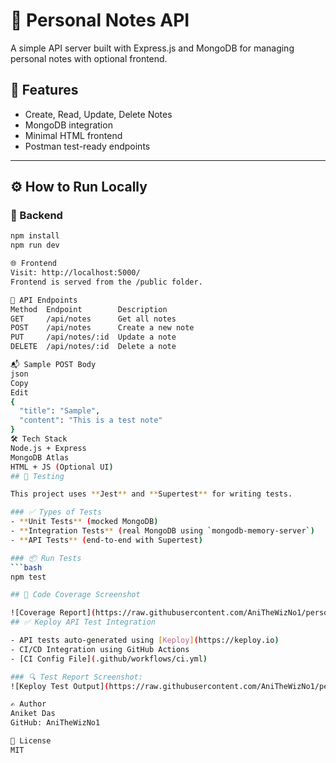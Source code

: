 # 📘 Personal Notes API

A simple API server built with Express.js and MongoDB for managing personal notes with optional frontend.

## 🔧 Features

- Create, Read, Update, Delete Notes
- MongoDB integration
- Minimal HTML frontend
- Postman test-ready endpoints

---

## ⚙️ How to Run Locally

### 🧱 Backend

````bash
npm install
npm run dev

🌐 Frontend
Visit: http://localhost:5000/
Frontend is served from the /public folder.

🧪 API Endpoints
Method	Endpoint	    Description
GET	    /api/notes	    Get all notes
POST	/api/notes	    Create a new note
PUT	    /api/notes/:id	Update a note
DELETE	/api/notes/:id	Delete a note

📬 Sample POST Body
json
Copy
Edit
{
  "title": "Sample",
  "content": "This is a test note"
}
🛠 Tech Stack
Node.js + Express
MongoDB Atlas
HTML + JS (Optional UI)
## 🧪 Testing

This project uses **Jest** and **Supertest** for writing tests.

### ✅ Types of Tests
- **Unit Tests** (mocked MongoDB)
- **Integration Tests** (real MongoDB using `mongodb-memory-server`)
- **API Tests** (end-to-end with Supertest)

### 📦 Run Tests
```bash
npm test

## 🧪 Code Coverage Screenshot

![Coverage Report](https://raw.githubusercontent.com/AniTheWizNo1/personal-notes-api/master/docs/coverage.png)
## ✅ Keploy API Test Integration

- API tests auto-generated using [Keploy](https://keploy.io)
- CI/CD Integration using GitHub Actions
- [CI Config File](.github/workflows/ci.yml)

### 🔍 Test Report Screenshot:
![Keploy Test Output](https://raw.githubusercontent.com/AniTheWizNo1/personal-notes-api/master/docs/TestsRunReport.png)

✍️ Author
Aniket Das
GitHub: AniTheWizNo1

📝 License
MIT
````

